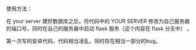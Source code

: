 使用方法：

在 your server 建好数据库之后，将代码中的 YOUR SERVER 修改为自己服务器的端口号，同时在自己的服务器中启动 flask 服务（这个内容在 flask 分支中） 。

第一次写的安卓代码，代码相当凌乱，同时存在相当一部分的bug。